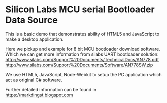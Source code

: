 # Silicon Labs MCU serial Bootloader Data Source

This is a basic demo that demonstrates ability of HTML5 and JavaScript to make a desktop application.

Here we pickup and example for 8 bit MCU bootloader download software. 
Which we can get more information from silabs UART bootloader solution:
http://www.silabs.com/Support%20Documents/TechnicalDocs/AN778.pdf
http://www.silabs.com/Support%20Documents/Software/AN778SW.zip

We use HTML5, JavaScript, Node-Webkit to setup the PC application which act as original C# software.

Further detailed information can be found in https://markdingst.blogspot.com 





